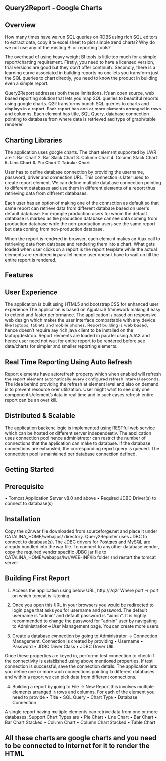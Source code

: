 Query2Report - Google Charts
------------------------------------

Overview
--------

How many times have we run SQL queries on RDBS using rich SQL editors to extract data, copy it to excel sheet to plot simple trend charts? Why do we not use any of the existing BI or reporting tools?

The overhead of using heavy weight BI tools is little too much for a simple report/charting requirement. Firstly, you need to have a licensed version, trial versions are good but they don’t offer continuity. Secondly, there is a learning curve associated in building reports no one lets you transform just the SQL queries to chart directly, you need to know the product in building even a simple report.

Query2Report addresses both these limitations. It’s an open source, web based reporting solution that lets you map SQL queries to beautiful reports using google charts. Q2R transforms bunch SQL queries to charts and displays in a report. Each report has one or more elements arranged in rows and columns. Each element has title, SQL Query, database connection pointing to database from where data is retrieved and type of graph/table renderer.

Charting Libraries
-------------------
The application uses google charts. The chart element supported by LWR are
	1.	Bar Chart
	2.	Bar Stack Chart
	3.	Column Chart
	4.	Column Stack Chart
	5.	Line Chart
	6.	Pie Chart
	7.	Tabular Chart

User has to define database connection by providing the username, password, driver and connection URL. This connection is later used to create report element. We can define multiple database connection pointing to different databases and use them in different elements of a report thus retrieving data from different databases. 

Each user has an option of making one of the connection as default so that same report can retrieve data from different database based on user's default database. For example production users for whom the default database is marked as the production database can see data coming from production database while the non-production users see the same report but data coming from non-production database.

When the report is rendered in browser, each element makes an Ajax call to retrieving data from database and rendering them into a chart. What gets loaded when user clicks on a report is the report template while the actual elements are rendered in parallel hence user doesn’t have to wait un till the entire report is rendered.

Features
--------

User Experience
---------------
The application is built using HTML5 and bootstrap CSS for enhanced user experience 
The application is based on AjgularJS framework making it easy to extend and faster performance. 
The application is based on responsive web design which makes the user interface compatitable with any device like laptops, tablets and mobile phones.
Report building is web based, hence doesn’t require any rich java client to be installed on the laptop/desktop.
Report elements are loaded in parallel using AJAX and hence user need not wait for entire report to be rendered before see data/charts for simpler and smaller reporting elements. 

Real Time Reporting Using Auto Refresh
--------------------------------------
Report elements have autorefresh property which when enabled will refresh the report element automatically every configured refresh interval seconds. The idea behind providing the refresh at element level and also on demand is to prevent resource over utilization. User might want to see only one component’s/element’s data in real time and in such cases refresh entire report can be an over kill.

Distributed & Scalable
----------------------
The application backend logic is implemented using RESTful web service which can be hosted on different server independently.
The application uses connection pool hence administrator can restrict the number of connections that the application can make to database. If the database connections are exhausted, the corresponding report query is queued. The connection pool is maintained per database connection defined.

Getting Started
---------------

Prerequisite
------------
•	Tomcat Application Server v8.0 and above
•	Required JDBC Driver(s) to connect to database(s)

Installation
------------
Copy the q2r.war file downloaded from sourceforge.net and place it under CATALINA_HOME/webapps/ directory. Query2Reporter uses JDBC to connect to database(s). The JDBC drivers for Postgres and MySQL are already bundled into the war file. To connect to any other database vendor, copy the required vendor specific JDBC jar file to CATALINA_HOME/webapps/lwr/WEB-INF/lib folder and restart the tomcat server

Building First Report
----------------------

1.	Access the application using below URL, 
		http://<hostname>:<port>/q2r 
	Where port -> port on which tomcat is listening

2.	Once you open this URL in your browsers you would be redirected to login page that asks you for username and password. The default username is "admin" and default password is "admin". It is highly recommended to change the password for "admin" user by navigating to Administration->User Management page. You can create more users.

3.	Create a database connection by going to Administrator -> Connection Management. Connection is created by providing
	•	Username
	•	Password
	•	JDBC Driver Class
	•	JDBC Driver URL

Once these properties are keyed in, performn test connection to check if the connectivity is established using above mentioned properties. If test connection is successful, save the connection details.
The application lets you define one or more such connections pointing to different databases and within a report we can pick data from different connections.

4.	Building a report by going to File -> New Report this involves multiple elements arranged in rows and columns. For each of the element you need to provide
	•	Title
	•	SQL Query
	•	Chart Type
	•	Database Connection

A single report having multiple elements can retrive data from one or more databases. Support Chart Types are
	•	Pie Chart
	•	Line Chart
	•	Bar Chart
	•	Bar Chart Stacked
	•	Column Chart
	•	Column Chart Stacked
	•	Table Chart

All these charts are google charts and you need to be connected to internet for it to render the HTML
-


